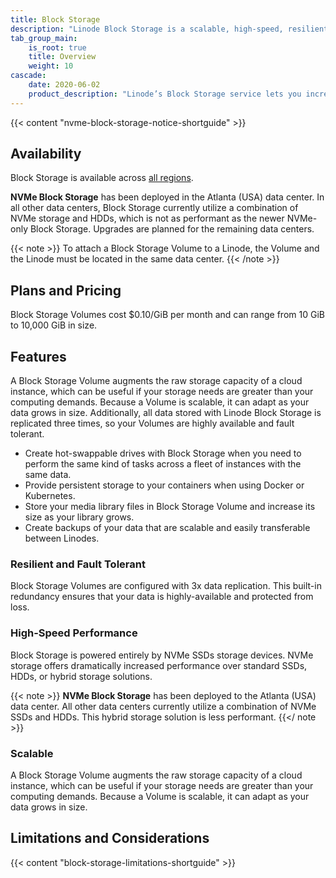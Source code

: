 ```yaml
---
title: Block Storage
description: "Linode Block Storage is a scalable, high-speed, resilient and fault tolerant storage service."
tab_group_main:
    is_root: true
    title: Overview
    weight: 10
cascade:
    date: 2020-06-02
    product_description: "Linode’s Block Storage service lets you increase your Linode’s storage capacity by attaching additional high-speed volumes. Volumes are managed independently of Linodes, so your data persists even if you delete your Linode."
---
```


{{< content "nvme-block-storage-notice-shortguide" >}}

## Availability

Block Storage is available across [all regions](https://www.linode.com/global-infrastructure/).

**NVMe Block Storage** has been deployed in the Atlanta (USA) data center. In all other data centers, Block Storage currently utilize a combination of NVMe storage and HDDs, which is not as performant as the newer NVMe-only Block Storage. Upgrades are planned for the remaining data centers.

{{< note >}}
To attach a Block Storage Volume to a Linode, the Volume and the Linode must be located in the same data center.
{{< /note >}}

## Plans and Pricing

Block Storage Volumes cost $0.10/GiB per month and can range from 10 GiB to 10,000 GiB in size.

## Features

A Block Storage Volume augments the raw storage capacity of a cloud instance, which can be useful if your storage needs are greater than your computing demands. Because a Volume is scalable, it can adapt as your data grows in size. Additionally, all data stored with Linode Block Storage is replicated three times, so your Volumes are highly available and fault tolerant.

-   Create hot-swappable drives with Block Storage when you need to perform the same kind of tasks across a fleet of instances with the same data.
-   Provide persistent storage to your containers when using Docker or Kubernetes.
-   Store your media library files in Block Storage Volume and increase its size as your library grows.
-   Create backups of your data that are scalable and easily transferable between Linodes.

### Resilient and Fault Tolerant

Block Storage Volumes are configured with 3x data replication. This built-in redundancy ensures that your data is highly-available and protected from loss.

### High-Speed Performance

Block Storage is powered entirely by NVMe SSDs storage devices. NVMe storage offers dramatically increased performance over standard SSDs, HDDs, or hybrid storage solutions.

{{< note >}}
**NVMe Block Storage** has been deployed to the Atlanta (USA) data center. All other data centers currently utilize a combination of NVMe SSDs and HDDs. This hybrid storage solution is less performant.
{{</ note >}}

### Scalable

A Block Storage Volume augments the raw storage capacity of a cloud instance, which can be useful if your storage needs are greater than your computing demands. Because a Volume is scalable, it can adapt as your data grows in size.

## Limitations and Considerations

{{< content "block-storage-limitations-shortguide" >}}